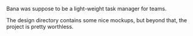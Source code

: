 Bana was suppose to be a light-weight task manager for teams. 

The design directory contains some nice mockups, but beyond that, the project is pretty worthless.
